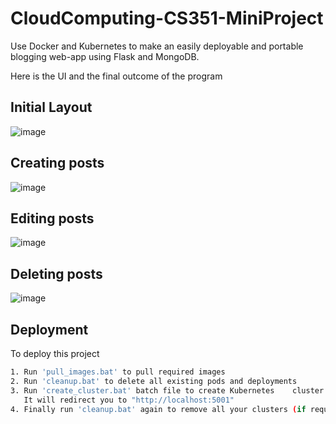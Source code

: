 # CloudComputing-CS351-MiniProject

Use Docker and Kubernetes to make an easily deployable and portable blogging web-app using Flask and MongoDB.

Here is the UI and the final outcome of the program

## Initial Layout

![image](https://user-images.githubusercontent.com/93257735/233772307-2237951b-eeaf-4ac9-a241-6da941a7f43b.png)


## Creating posts

![image](https://user-images.githubusercontent.com/93257735/233772350-90a5c7ba-0d14-46f9-b131-d6dd835517b7.png)


## Editing posts

![image](https://user-images.githubusercontent.com/93257735/233772368-08ac4336-c43a-4c07-b73e-f25320415e61.png)


## Deleting posts

![image](https://user-images.githubusercontent.com/93257735/233772509-753ec776-34a3-4545-a2f9-1208b5dfdaaa.png)


## Deployment

To deploy this project 

```bash
1. Run 'pull_images.bat' to pull required images
2. Run 'cleanup.bat' to delete all existing pods and deployments
3. Run 'create_cluster.bat' batch file to create Kubernetes    cluster.
   It will redirect you to "http://localhost:5001"
4. Finally run 'cleanup.bat' again to remove all your clusters (if required)
```
